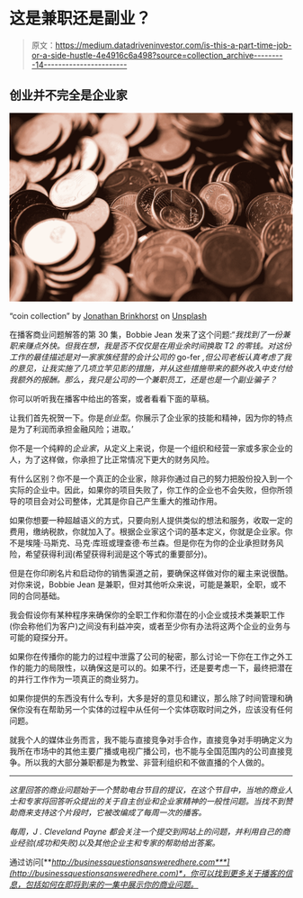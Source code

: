 # 这是兼职还是副业？

> 原文：<https://medium.datadriveninvestor.com/is-this-a-part-time-job-or-a-side-hustle-4e4916c6a498?source=collection_archive---------14----------------------->

## 创业并不完全是企业家

![](img/ccb47caf5db89da990a6f59d15b0545a.png)

“coin collection” by [Jonathan Brinkhorst](https://unsplash.com/@jbrinkhorst?utm_source=medium&utm_medium=referral) on [Unsplash](https://unsplash.com?utm_source=medium&utm_medium=referral)

在播客商业问题解答的第 30 集，Bobbie Jean 发来了这个问题:“*我找到了一份兼职来赚点外快。但我在想，我是否不仅仅是在用业余时间换取 T2 的零钱。对这份工作的最佳描述是对一家家族经营的会计公司的* go-fer *,但公司老板认真考虑了我的意见，让我实施了几项立竿见影的措施，并从这些措施带来的额外收入中支付给我额外的报酬。那么，我只是公司的一个兼职员工，还是也是一个副业骗子？*

你可以听听我在播客中给出的答案，或者看看下面的草稿。

让我们首先祝贺一下。你是*创业型*。你展示了企业家的技能和精神，因为你的特点是为了利润而承担金融风险；进取。’

你不是一个纯粹的*企业家*，从定义上来说，你是一个组织和经营一家或多家企业的人，为了这样做，你承担了比正常情况下更大的财务风险。

有什么区别？你不是一个真正的企业家，除非你通过自己的努力把股份投入到一个实际的企业中。因此，如果你的项目失败了，你工作的企业也不会失败，但你所领导的项目会对公司整体，尤其是你自己产生重大的推动作用。

如果你想要一种超越语义的方式，只要向别人提供类似的想法和服务，收取一定的费用，缴纳税款，你就加入了。根据企业家这个词的基本定义，你就是企业家。你不是埃隆·马斯克、马克·库班或理查德·布兰森。但是你在为你的企业承担财务风险，希望获得利润(希望获得利润是这个等式的重要部分)。

但是在你印刷名片和启动你的销售渠道之前，要确保这样做对你的雇主来说很酷。对你来说，Bobbie Jean 是兼职，但对其他听众来说，可能是兼职，全职，或不同的合同基础。

我会假设你有某种程序来确保你的全职工作和你潜在的小企业或技术类兼职工作(你会称他们为客户)之间没有利益冲突，或者至少你有办法将这两个企业的业务与可能的窥探分开。

如果你在传播你的能力的过程中泄露了公司的秘密，那么讨论一下你在工作之外工作的能力的局限性，以确保这是可以的。如果不行，还是要考虑一下，最终把潜在的并行工作作为一项真正的商业努力。

如果你提供的东西没有什么专利，大多是好的意见和建议，那么除了时间管理和确保你没有在帮助另一个实体的过程中从任何一个实体窃取时间之外，应该没有任何问题。

就我个人的媒体业务而言，我不能与直接竞争对手合作，直接竞争对手明确定义为我所在市场中的其他主要广播或电视广播公司，也不能与全国范围内的公司直接竞争。所以我的大部分兼职都是为教堂、非营利组织和不做直播的个人做的。

** * * * * **

*这里回答的商业问题始于一个赞助电台节目的提议，在这个节目中，当地的商业人士和专家将回答听众提出的关于自主创业和企业家精神的一般性问题。当找不到赞助商来支持这个片段时，它被改编成了每周一次的播客。*

*每周，J . Cleveland Payne 都会关注一个提交到网站上的问题，并利用自己的商业经验(成功和失败)以及其他企业主和专家的帮助给出答案。*

通过访问[***http://businessquestionsansweredhere.com***](http://businessquestionsansweredhere.com)*，你可以找到更多关于播客的信息，包括如何在即将到来的一集中展示你的商业问题。*